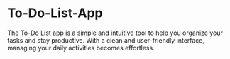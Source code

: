 # To-Do-List-App
The To-Do List app is a simple and intuitive tool to help you organize your tasks and stay productive. With a clean and user-friendly interface, managing your daily activities becomes effortless.
